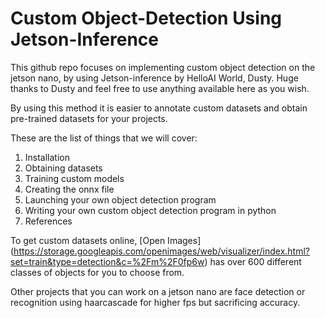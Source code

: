 # Custom Object-Detection Using Jetson-Inference
This github repo focuses on implementing custom object detection on the jetson nano, by using Jetson-inference by HelloAI World, Dusty.
Huge thanks to Dusty and feel free to use anything available here as you wish.

By using this method it is easier to annotate custom datasets and obtain pre-trained datasets for your projects.

These are the list of things that we will cover:
1) Installation
2) Obtaining datasets
3) Training custom models
4) Creating the onnx file
5) Launching your own object detection program
6) Writing your own custom object detection program in python
7) References


To get custom datasets online, [Open Images] (https://storage.googleapis.com/openimages/web/visualizer/index.html?set=train&type=detection&c=%2Fm%2F0fp6w) has over 600 
different classes of objects for you to choose from.












Other projects that you can work on a jetson nano are face detection or recognition using haarcascade for higher fps but sacrificing accuracy.
